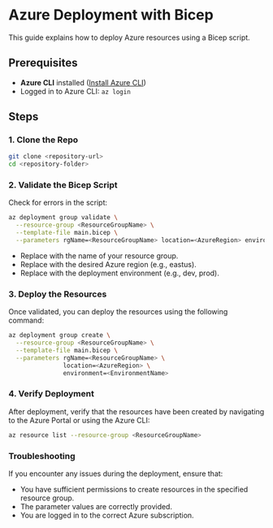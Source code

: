 # Azure Deployment with Bicep

This guide explains how to deploy Azure resources using a Bicep script.

## Prerequisites

- **Azure CLI** installed ([Install Azure CLI](https://docs.microsoft.com/en-us/cli/azure/install-azure-cli))
- Logged in to Azure CLI: `az login`

## Steps

### 1. Clone the Repo

```bash
git clone <repository-url>
cd <repository-folder>
```

### 2. Validate the Bicep Script

Check for errors in the script:

```bash
az deployment group validate \
  --resource-group <ResourceGroupName> \
  --template-file main.bicep \
  --parameters rgName=<ResourceGroupName> location=<AzureRegion> environment=<EnvironmentName>
```
- Replace <ResourceGroupName> with the name of your resource group.
- Replace <AzureRegion> with the desired Azure region (e.g., eastus).
- Replace <EnvironmentName> with the deployment environment (e.g., dev, prod).

### 3. Deploy the Resources

Once validated, you can deploy the resources using the following command:

```bash
az deployment group create \
  --resource-group <ResourceGroupName> \
  --template-file main.bicep \
  --parameters rgName=<ResourceGroupName> \
               location=<AzureRegion> \
               environment=<EnvironmentName>
```

### 4. Verify Deployment

After deployment, verify that the resources have been created by navigating to the Azure Portal or using the Azure CLI:

```bash
az resource list --resource-group <ResourceGroupName>
```

### Troubleshooting

If you encounter any issues during the deployment, ensure that:

- You have sufficient permissions to create resources in the specified resource group.
- The parameter values are correctly provided.
- You are logged in to the correct Azure subscription.